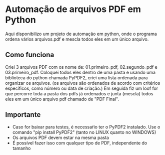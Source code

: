 # Automação de arquivos PDF em Python
Aqui disponibilizo um projeto de automação em python, onde o programa ordena vários arquivos.pdf e mescla todos eles em um único arquivo.

## Como funciona
Criei 3 arquivos PDF com os nome de: 01.primeiro_pdf, 02.segundo_pdf e 03.primeiro_pdf. Coloquei todos eles dentro de uma pasta e usando uma biblioteca do python chamada PyPDF2, criei uma lista ordenada para organizar os arquivos. (os arquivos são ordenados de acordo com critérios específicos, como número ou data de criação.) Em seguida fiz um loof for que percorre toda a pasta dos pdfs já ordenados e junta (mescla) todos eles em um único arquivo pdf chamado de "PDF Final".

## Importante

- Caso for baixar para testes, é necessaŕio ter o PyPDF2 instalado. Use o comando "pip install PyPDF2" (tanto no LINUX quanto no WINDOWS)
- Os arquivos PDF devem estar na mesma pasta
- É possível fazer isso com qualquer tipo de PDF, independente do tamanho
